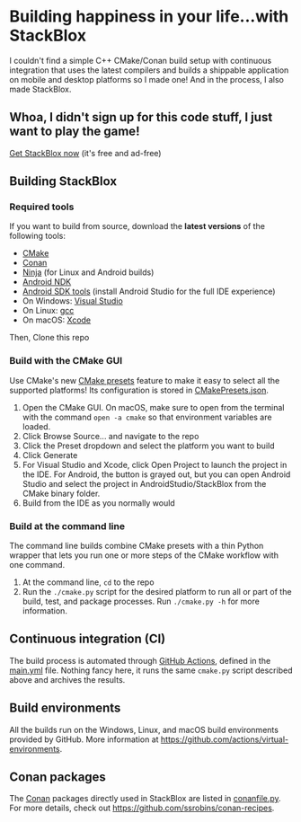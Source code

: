 # Building happiness in your life...with StackBlox
I couldn't find a simple C++ CMake/Conan build setup with continuous integration that uses the latest compilers and builds a shippable application on mobile and desktop platforms so I made one! And in the process, I also made StackBlox.

## Whoa, I didn't sign up for this code stuff, I just want to play the game!
[Get StackBlox now](http://dnqpy.com/stackblox/)
(it's free and ad-free)

## Building StackBlox

### Required tools
If you want to build from source, download the **latest versions** of the following tools:
*  [CMake](https://cmake.org/download/)
*  [Conan](https://conan.io/downloads.html)
*  [Ninja](https://github.com/ninja-build/ninja/releases) (for Linux and Android builds)
*  [Android NDK](https://developer.android.com/ndk/downloads)
*  [Android SDK tools](https://developer.android.com/studio) (install Android Studio for the full IDE experience)
*  On Windows: [Visual Studio](https://visualstudio.microsoft.com/vs/)
*  On Linux: [gcc](https://hub.docker.com/_/gcc)
*  On macOS: [Xcode](https://apps.apple.com/us/app/xcode/id497799835?mt=12)

Then, Clone this repo

### Build with the CMake GUI
Use CMake's new [CMake presets](
https://cmake.org/cmake/help/git-stage/manual/cmake-presets.7.html) feature to make it easy to select all the supported platforms! Its configuration is stored in [CMakePresets.json](CMakePresets.json).
1. Open the CMake GUI. On macOS, make sure to open from the terminal with the command `open -a cmake` so that environment variables are loaded.
1. Click Browse Source... and navigate to the repo
1. Click the Preset dropdown and select the platform you want to build
1. Click Generate
1. For Visual Studio and Xcode, click Open Project to launch the project in the IDE. For Android, the button is grayed out, but you can open Android Studio and select the project in AndroidStudio/StackBlox from the CMake binary folder.
1. Build from the IDE as you normally would

### Build at the command line
The command line builds combine CMake presets with a thin Python wrapper that lets you run one or more steps of the CMake workflow with one command.
1. At the command line, `cd` to the repo
1. Run the `./cmake.py` script for the desired platform to run all or part of the build, test, and package processes. Run `./cmake.py -h` for more information.

## Continuous integration (CI)
The build process is automated through [GitHub Actions](https://github.com/features/actions), defined in the [main.yml](.github/workflows/main.yml) file. Nothing fancy here, it runs the same `cmake.py` script described above and archives the results.

## Build environments
All the builds run on the Windows, Linux, and macOS build environments provided by GitHub. More information at https://github.com/actions/virtual-environments.

## Conan packages
The [Conan](https://conan.io/) packages directly used in StackBlox are listed in [conanfile.py](conanfile.py). For more details, check out https://github.com/ssrobins/conan-recipes.
